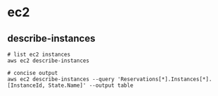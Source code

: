 # ec2

## describe-instances

```shell
# list ec2 instances
aws ec2 describe-instances

# concise output
aws ec2 describe-instances --query 'Reservations[*].Instances[*].[InstanceId, State.Name]' --output table
```

